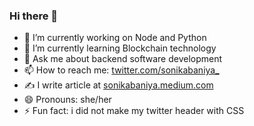 ### Hi there 👋

- 🔭 I’m currently working on Node and Python
- 🌱 I’m currently learning Blockchain technology
- 💬 Ask me about backend software development
- 📫 How to reach me: [twitter.com/sonikabaniya_](twitter.com/sonikabaniya_)
- ✍️ I write article at [sonikabaniya.medium.com](sonikabaniya.medium.com)
- 😄 Pronouns: she/her
- ⚡ Fun fact: i did not make my twitter header with CSS
